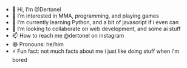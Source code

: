 - 👋 Hi, I’m @Dertonel
- 👀 I’m interested in MMA, programming, and playing games
- 🌱 I’m currently learning Python, and a bit of javascript if i even can
- 💞️ I’m looking to collaborate on web development, and some ai stuff
- 📫 How to reach me @dertonel on instagram
- 😄 Pronouns: he/him
- ⚡ Fun fact: not much facts about me i just like doing stuff when i'm bored

<!---
Dertonel/Dertonel is a ✨ special ✨ repository because its `README.md` (this file) appears on your GitHub profile.
You can click the Preview link to take a look at your changes.
--->
